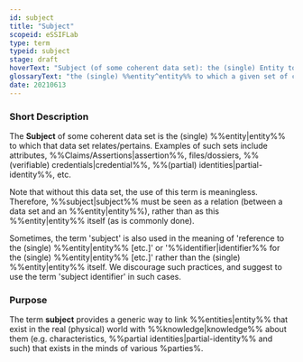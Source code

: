 ```yaml
---
id: subject
title: "Subject"
scopeid: eSSIFLab
type: term
typeid: subject
stage: draft
hoverText: "Subject (of some coherent data set): the (single) Entity to which a coherent data set relates/pertains, such as attributes, Claims/Assertions, files/dossiers, (verifiable) credentials, Partial Identities, etc."
glossaryText: "the (single) %%entity^entity%% to which a given set of coherent data relates/pertains. Examples of such sets include attributes, %%Claims/Assertions^assertion%%, files/dossiers, %%(verifiable) credentials^credential%%, %%(partial) identities^partial-identity%%, etc."
date: 20210613
---
```


### Short Description
The **Subject** of some coherent data set is the (single) %%entity|entity%% to which that data set relates/pertains. Examples of such sets include attributes, %%Claims/Assertions|assertion%%, files/dossiers, %%(verifiable) credentials|credential%%, %%(partial) identities|partial-identity%%, etc.

Note that without this data set, the use of this term is meaningless. Therefore, %%subject|subject%% must be seen as a relation (between a data set and an %%entity|entity%%), rather than as this %%entity|entity%% itself (as is commonly done).

Sometimes, the term 'subject' is also used in the meaning of 'reference to the (single) %%entity|entity%% [etc.]' or '%%identifier|identifier%% for the (single) %%entity|entity%% [etc.]' rather than the (single) %%entity|entity%% itself. We discourage such practices, and suggest to use the term 'subject identifier' in such cases.

### Purpose
The term **subject** provides a generic way to link %%entities|entity%% that exist in the real (physical) world with %%knowledge|knowledge%% about them (e.g. characteristics, %%partial identities|partial-identity%% and such) that exists in the minds of various %parties%.